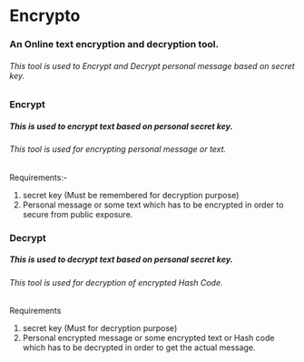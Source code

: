 # Encrypto
### An Online text encryption and decryption tool.
###### This tool is used to Encrypt and Decrypt personal message based on secret key.


### Encrypt
##### This is used to encrypt text based on personal secret key.
###### This tool is used for encrypting personal message or text.

Requirements:-

1. secret key (Must be remembered for decryption purpose)
2. Personal message or some text which has to be encrypted in order to secure from public exposure.


### Decrypt
##### This is used to decrypt text based on personal secret key.
###### This tool is used for decryption of encrypted Hash Code.

Requirements

1. secret key (Must for decryption purpose)
2. Personal encrypted message or some encrypted text or Hash code which has to be decrypted in order to get the actual message.
